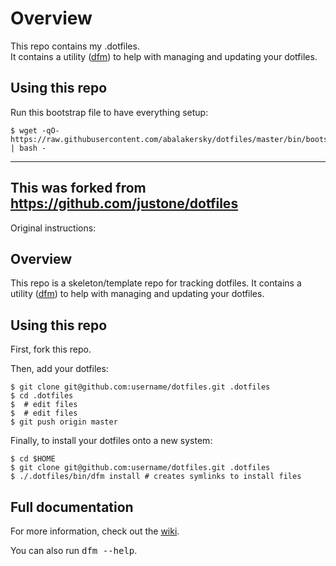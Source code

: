# Overview

This repo contains my .dotfiles.  
It contains a utility ([dfm](https://github.com/justone/dfm)) to help with managing and updating your dotfiles.

## Using this repo

Run this bootstrap file to have everything setup:

    $ wget -qO- https://raw.githubusercontent.com/abalakersky/dotfiles/master/bin/bootstrap.sh | bash -

---

## This was forked from https://github.com/justone/dotfiles

Original instructions:

## Overview

This repo is a skeleton/template repo for tracking dotfiles.  It contains
a utility ([dfm](https://github.com/justone/dfm)) to help with managing and
updating your dotfiles.

## Using this repo

First, fork this repo.

Then, add your dotfiles:

    $ git clone git@github.com:username/dotfiles.git .dotfiles
    $ cd .dotfiles
    $  # edit files
    $  # edit files
    $ git push origin master

Finally, to install your dotfiles onto a new system:

    $ cd $HOME
    $ git clone git@github.com:username/dotfiles.git .dotfiles
    $ ./.dotfiles/bin/dfm install # creates symlinks to install files

## Full documentation

For more information, check out the [wiki](http://github.com/justone/dotfiles/wiki).

You can also run <tt>dfm --help</tt>.
